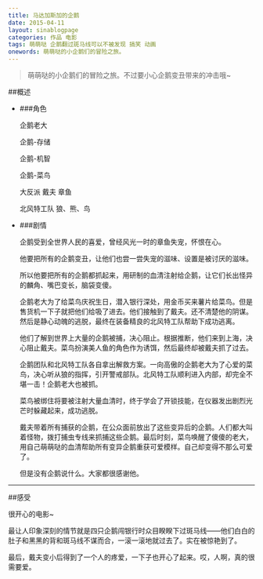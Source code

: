 ```yaml
---
title: 马达加斯加的企鹅
date: 2015-04-11
layout: sinablogpage
categories: 作品 电影
tags: 萌萌哒 企鹅翻过斑马线可以不被发现 搞笑 动画
onewords: 萌萌哒的小企鹅们的冒险之旅。
---
```


> 萌萌哒的小企鹅们的冒险之旅。不过要小心企鹅变丑带来的冲击哦~

##概述

- ###角色

    企鹅老大
    
    企鹅-存储
    
    企鹅-机智
    
    企鹅-菜鸟
    
    大反派 戴夫 章鱼
    
    北风特工队 狼、熊、鸟


- ###剧情

    企鹅受到全世界人民的喜爱，曾经风光一时的章鱼失宠，怀恨在心。
    
    他要把所有的企鹅变丑，让他们也尝一尝失宠的滋味、设置是被讨厌的滋味。
    
    所以他要把所有的企鹅都抓起来，用研制的血清注射给企鹅，让它们长出怪异的麟角、嘴巴变长，脑袋变傻。
    
    企鹅老大为了给菜鸟庆祝生日，潜入银行深处，用金币买来薯片给菜鸟。但是售货机一下子就把他们给吸了进去。他们接触到了戴夫。还不清楚他的阴谋。然后是静心动魄的逃脱，最终在装备精良的北风特工队帮助下成功逃离。
    
    他们了解到世界上大量的企鹅被捕，决心阻止。根据推断，他们来到上海，决心阻止戴夫。菜鸟扮演美人鱼的角色作为诱饵，然后最终却被戴夫抓了过去。
    
    企鹅团队和北风特工队各自拿出解救方案。一向高傲的企鹅老大为了心爱的菜鸟，决心听从狼的指挥，引开警戒部队。北风特工队顺利进入内部，却完全不堪一击！企鹅老大也被抓。
    
    菜鸟被绑住将要被注射大量血清时，终于学会了开锁技能，在仪器发出剧烈光芒时躲藏起来，成功逃脱。
    
    戴夫带着所有捕获的企鹅，在公众面前放出了这些变异后的企鹅。人们都大叫着怪物，拨打捕虫专线来抓捕这些企鹅。最后时刻，菜鸟唤醒了傻傻的老大，用自己萌萌哒的血清帮助所有变异企鹅重获可爱模样。自己却变得不那么可爱了。
    
    但是没有企鹅说什么。大家都很感谢他。

----

##感受

很开心的电影~

最让人印象深刻的情节就是四只企鹅闯银行时众目睽睽下过斑马线——他们白白的肚子和黑黑的背和斑马线不谋而合，一滚一滚地就过去了。实在被惊艳到了。

最后，戴夫变小后得到了一个人的疼爱，一下子也开心了起来。哎，人啊，真的很需要爱。    
